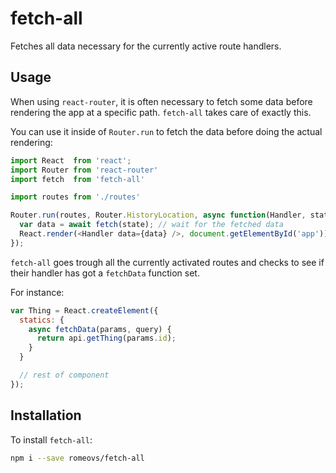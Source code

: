 # fetch-all
Fetches all data necessary for the currently active route handlers.

## Usage
When using `react-router`, it is often necessary to fetch some data
before rendering the app at a specific path.  `fetch-all` takes care
of exactly this.

You can use it inside of `Router.run` to fetch the data before doing the
actual rendering:

```js
import React  from 'react';
import Router from 'react-router'
import fetch  from 'fetch-all'

import routes from './routes'

Router.run(routes, Router.HistoryLocation, async function(Handler, state) {
  var data = await fetch(state); // wait for the fetched data
  React.render(<Handler data={data} />, document.getElementById('app'));
});
```

`fetch-all` goes trough all the currently activated routes and checks to
see if their handler has got a `fetchData` function set.

For instance:

```js
var Thing = React.createElement({
  statics: {
    async fetchData(params, query) {
      return api.getThing(params.id);
    }
  }

  // rest of component
});
```

## Installation
To install `fetch-all`:

```sh
npm i --save romeovs/fetch-all
```
